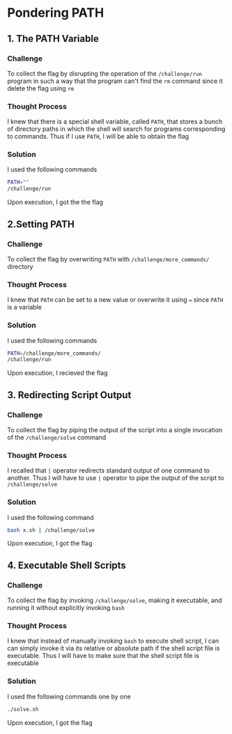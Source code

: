 # Pondering PATH

## 1. The PATH Variable

### Challenge

To collect the flag by disrupting the operation of the `/challenge/run` program in such a way that the program can't find the `rm` command since it delete the flag using `rm`

### Thought Process

I knew that there is a special shell variable, called `PATH`, that stores a bunch of directory paths in which the shell will search for programs corresponding to commands. Thus if I use `PATH`, I will be able to obtain the flag

### Solution

I used the following commands
```bash
PATH=""
/challenge/run
```
Upon execution, I got the the flag

## 2.Setting PATH

### Challenge

To collect the flag by overwriting `PATH` with `/challenge/more_commands/` directory

### Thought Process

I knew that `PATH` can be set to a new value or overwrite it using `=` since `PATH` is a variable

### Solution

I used the following commands
```bash
PATH=/challenge/more_commands/
/challenge/run
```
Upon execution, I recieved the flag

## 3. Redirecting Script Output

### Challenge

To collect the flag by piping the output of the script into a single invocation of the `/challenge/solve` command

### Thought Process

I recalled that `|` operator redirects standard output of one command to another. Thus I will have to use `|` operator to pipe the output of the script to `/challenge/solve`

### Solution

I used the following command
```bash
bash x.sh | /challenge/solve
```
Upon execution, I got the flag

## 4. Executable Shell Scripts

### Challenge

To collect the flag by invoking `/challenge/solve`, making it executable, and running it without explicitly invoking `bash`

### Thought Process

I knew that instead of manually invoking `bash` to execute shell script, I can can simply invoke it via its relative or absolute path if the shell script file is executable. Thus I will have to make sure that the shell script file is executable

### Solution

I used the following commands one by one
```bash
./solve.sh
```
Upon execution, I got the flag
